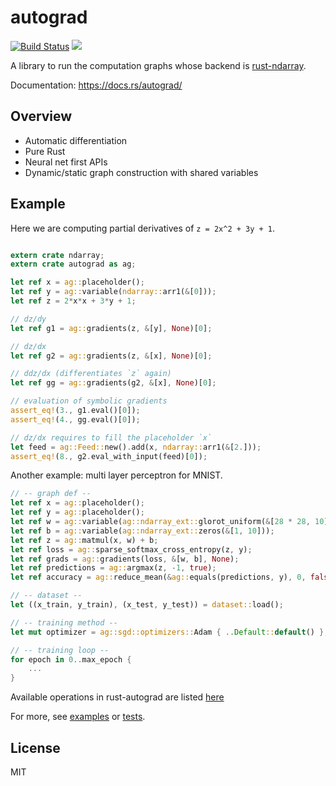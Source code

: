 # autograd

[![Build Status](https://travis-ci.org/perrier1034/rust-autograd.svg?branch=master)](https://travis-ci.org/perrier1034/rust-autograd)
[![](http://meritbadge.herokuapp.com/autograd)](https://crates.io/crates/autograd)

A library to run the computation graphs whose backend is 
[rust-ndarray](https://github.com/bluss/rust-ndarray).

Documentation: https://docs.rs/autograd/


## Overview
* Automatic differentiation
* Pure Rust
* Neural net first APIs
* Dynamic/static graph construction with shared variables

## Example
Here we are computing partial derivatives of `z = 2x^2 + 3y + 1`.

```rust

extern crate ndarray;
extern crate autograd as ag;

let ref x = ag::placeholder();
let ref y = ag::variable(ndarray::arr1(&[0]));
let ref z = 2*x*x + 3*y + 1;

// dz/dy
let ref g1 = ag::gradients(z, &[y], None)[0];

// dz/dx
let ref g2 = ag::gradients(z, &[x], None)[0];

// ddz/dx (differentiates `z` again)
let ref gg = ag::gradients(g2, &[x], None)[0];

// evaluation of symbolic gradients
assert_eq!(3., g1.eval()[0]);
assert_eq!(4., gg.eval()[0]);

// dz/dx requires to fill the placeholder `x`
let feed = ag::Feed::new().add(x, ndarray::arr1(&[2.]));
assert_eq!(8., g2.eval_with_input(feed)[0]);

```

Another example: multi layer perceptron for MNIST.

```rust
// -- graph def --
let ref x = ag::placeholder();
let ref y = ag::placeholder();
let ref w = ag::variable(ag::ndarray_ext::glorot_uniform(&[28 * 28, 10]));
let ref b = ag::variable(ag::ndarray_ext::zeros(&[1, 10]));
let ref z = ag::matmul(x, w) + b;
let ref loss = ag::sparse_softmax_cross_entropy(z, y);
let ref grads = ag::gradients(loss, &[w, b], None);
let ref predictions = ag::argmax(z, -1, true);
let ref accuracy = ag::reduce_mean(&ag::equals(predictions, y), 0, false);

// -- dataset --
let ((x_train, y_train), (x_test, y_test)) = dataset::load();

// -- training method --
let mut optimizer = ag::sgd::optimizers::Adam { ..Default::default() };

// -- training loop --
for epoch in 0..max_epoch {
    ...
}

```
Available operations in rust-autograd are listed [here](https://docs.rs/autograd/0.4.2/autograd/ops/index.html)

For more, see 
[examples](https://github.com/perrier1034/rust-autograd/tree/master/examples) or
[tests](https://github.com/perrier1034/rust-autograd/tree/master/tests). 

## License
MIT
